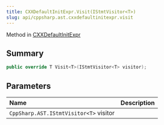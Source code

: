 ```yaml
---
title: CXXDefaultInitExpr.Visit(IStmtVisitor<T>)
slug: api/cppsharp.ast.cxxdefaultinitexpr.visit
---
```

Method in [CXXDefaultInitExpr](/api/cppsharp/ast/cxxdefaultinitexpr)

## Summary



```csharp
public override T Visit<T>(IStmtVisitor<T> visitor);
```

## Parameters

|Name|Description|
|:---|:---|
|`CppSharp.AST.IStmtVisitor<T>` visitor||

